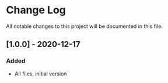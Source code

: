 # Change Log
All notable changes to this project will be documented in this file.


## [1.0.0] - 2020-12-17
### Added
- All files, initial version
